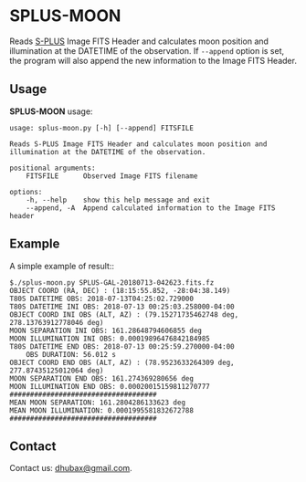 SPLUS-MOON
==========

Reads [S-PLUS](https://splus.cloud/) Image FITS Header and calculates moon position and illumination at the DATETIME of the observation. If `--append` option is set, the program will also append the new information to the Image FITS Header.

Usage
-----

**SPLUS-MOON** usage:

	usage: splus-moon.py [-h] [--append] FITSFILE

	Reads S-PLUS Image FITS Header and calculates moon position and illumination at the DATETIME of the observation.

	positional arguments:
  		FITSFILE      Observed Image FITS filename

	options:
  		-h, --help    show this help message and exit
  		--append, -A  Append calculated information to the Image FITS header

Example
-------

A simple example of result::

	$./splus-moon.py SPLUS-GAL-20180713-042623.fits.fz 
	OBJECT COORD (RA, DEC) : (18:15:55.852, -28:04:38.149)
	T80S DATETIME OBS: 2018-07-13T04:25:02.729000
	T80S DATETIME INI OBS: 2018-07-13 00:25:03.258000-04:00
	OBJECT COORD INI OBS (ALT, AZ) : (79.15271735462748 deg, 278.13763912778046 deg)
	MOON SEPARATION INI OBS: 161.28648794606855 deg
	MOON ILLUMINATION INI OBS: 0.00019896476842184985
	T80S DATETIME END OBS: 2018-07-13 00:25:59.270000-04:00
		OBS DURATION: 56.012 s
	OBJECT COORD END OBS (ALT, AZ) : (78.9523633264309 deg, 277.87435125012064 deg)
	MOON SEPARATION END OBS: 161.274369280656 deg
	MOON ILLUMINATION END OBS: 0.00020015159811270777
	####################################
	MEAN MOON SEPARATION: 161.2804286133623 deg
	MEAN MOON ILLUMINATION: 0.0001995581832672788
	####################################

Contact
-------
	
Contact us: [dhubax@gmail.com](mailto:dhubax@gmail.com).

